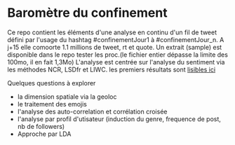 # Baromètre du confinement
Ce repo contient les éléments d'une analyse en continu d'un fil de tweet défini par l'usage du hashtag #confinementJour1 à #confinementJour_n. A j+15 elle comoorte 1.1 millions de tweet, rt et quote.
Un extrait (sample) est disponible dans le repo  tester les proc.(le fichier entier dépasse la limite des 100mo, il en fait 1,3Mo)
L'analyse est centrée sur l'analyse du sentiment via les méthodes NCR, LSDfr et LIWC.
les premiers résultats sont [lisibles ici]()

Quelques questions à explorer
 * la dimension spatiale via la geoloc
 * le traitement des emojis
 * l'analyse des auto-correlation et corrélation croisée
 * l'analyse par profil d'utisateur (induction du genre, frequence de post, nb de followers)
 * Approche par LDA
